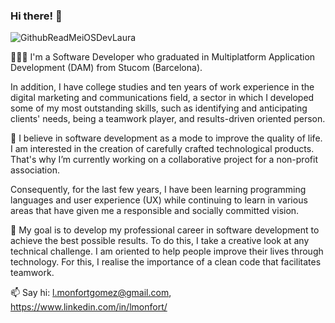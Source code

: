 ### Hi there! 👋  

![GithubReadMeiOSDevLaura](https://user-images.githubusercontent.com/106591528/197217886-2a56cdcc-25f9-491c-881a-018a8614e2e2.png)

👩🏻‍💻 I'm a Software Developer who graduated in Multiplatform Application Development (DAM) from Stucom (Barcelona).

In addition, I have college studies and ten years of work experience in the digital marketing and communications field, a sector in which I developed some of my most outstanding skills, such as identifying and anticipating clients' needs, being a teamwork player, and results-driven oriented person.

📲 I believe in software development as a mode to improve the quality of life. I am interested in the creation of carefully crafted technological products.  That's why I’m currently working on a collaborative project for a non-profit association.

Consequently, for the last few years, I have been learning programming languages and user experience (UX) while continuing to learn in various areas that have given me a responsible and socially committed vision.

🎯 My goal is to develop my professional career in software development to achieve the best possible results. To do this, I  take a creative look at any technical challenge. I am oriented to help people improve their lives through technology. For this, I realise the importance of a clean code that facilitates teamwork.

📫 Say hi: l.monfortgomez@gmail.com, https://www.linkedin.com/in/lmonfort/

<!--
**laumonfort/laumonfort** is a ✨ _special_ ✨ repository because its `README.md` (this file) appears on your GitHub profile.

Here are some ideas to get you started:

- 🔭 I’m currently working on ...
- 👯 I’m looking to collaborate on ...
- 🤔 I’m looking for help with ...
- 💬 Ask me about ...
- 📫 How to reach me: ...
- 😄 Pronouns: ...
- ⚡ Fun fact: ...
-->

